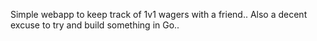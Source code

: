 Simple webapp to keep track of 1v1 wagers with a friend.. Also a decent excuse to try and build something in Go..

